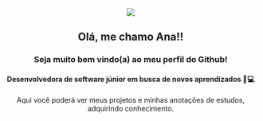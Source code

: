 <div align = "center">
  <img src = "https://user-images.githubusercontent.com/103705026/205535152-e54b2960-573f-42cf-b4b4-d12d13803c1d.png"/>
<h2>Olá, me chamo Ana!!</h1>


### Seja muito bem vindo(a) ao meu perfil do Github!
#### Desenvolvedora de software júnior em busca de novos aprendizados 🧠💻



Aqui você poderá ver meus projetos e minhas anotações de estudos, adquirindo conhecimento.

</div>

